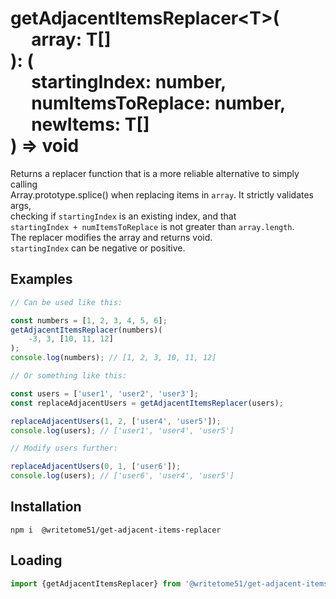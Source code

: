 # getAdjacentItemsReplacer\<T\>(<br>&nbsp;&nbsp;&nbsp;&nbsp;&nbsp;array: T[]<br>): (<br>&nbsp;&nbsp;&nbsp;&nbsp;&nbsp;startingIndex: number, <br>&nbsp;&nbsp;&nbsp;&nbsp;&nbsp;numItemsToReplace: number, <br>&nbsp;&nbsp;&nbsp;&nbsp;&nbsp;newItems: T[]<br>) => void

Returns a replacer function that is a more reliable alternative to simply calling  
Array.prototype.splice() when replacing items in `array`.  It strictly validates args,  
checking if `startingIndex` is an existing index, and that  
`startingIndex + numItemsToReplace` is not greater than `array.length`.  
The replacer modifies the array and returns void.  
`startingIndex` can be negative or positive.


## Examples
```js
// Can be used like this:

const numbers = [1, 2, 3, 4, 5, 6];
getAdjacentItemsReplacer(numbers)(
    -3, 3, [10, 11, 12]
);
console.log(numbers); // [1, 2, 3, 10, 11, 12]

// Or something like this:

const users = ['user1', 'user2', 'user3'];
const replaceAdjacentUsers = getAdjacentItemsReplacer(users);

replaceAdjacentUsers(1, 2, ['user4', 'user5']);
console.log(users); // ['user1', 'user4', 'user5']

// Modify users further:

replaceAdjacentUsers(0, 1, ['user6']);
console.log(users); // ['user6', 'user4', 'user5']
```

## Installation
`npm i  @writetome51/get-adjacent-items-replacer`


## Loading
```js
import {getAdjacentItemsReplacer} from '@writetome51/get-adjacent-items-replacer'; 
```
